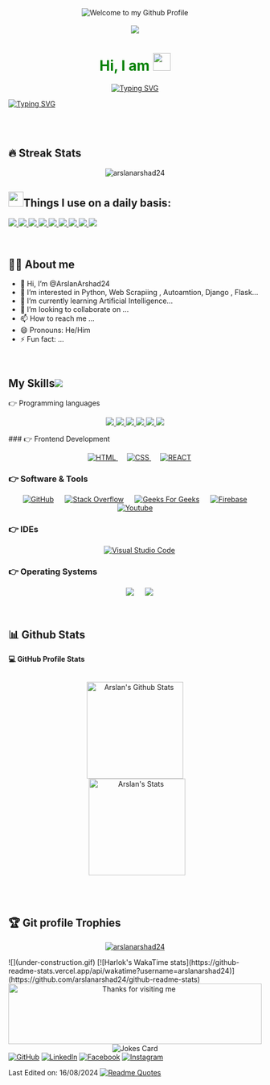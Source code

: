 <!-- HTML -->

<div align="center">
  <img src="https://github.com/BrunnerLivio/brunnerlivio/blob/master/images/welcome.png?raw=true" style="max-width: 100%;" alt="Welcome to my Github Profile" />
  <br />
  <br />
</div>

<div align="center">
<a href="https://github.com/BrunnerLivio/brunnerlivio/issues/62#issuecomment-new"><img src="images/developer.svg"></a> 
</div>

<h1 style='color: green;' align="center" >Hi, I am <img src="https://media.giphy.com/media/hvRJCLFzcasrR4ia7z/giphy.gif" width="35"></h1>
<p align="center">
<a href="https://git.io/typing-svg"><img src="https://readme-typing-svg.demolab.com?font=Caveat&size=30&duration=4000&pause=1000&color=F7E400&background=C4DEFF00&center=true&vCenter=true&width=434&height=51&lines=%F0%9F%8F%84%E2%80%8D%E2%99%82%EF%B8%8F+Artificial+Intelligence+STUDENT;%F0%9F%90%8D+PyThon+Developer;%F0%9F%91%B7+Django+Developer;%F0%9F%8D%AA+Web+Scrapper;%F0%9F%93%88+Data+Analyst;%F0%9F%A4%96+Python+AutomaTion" alt="Typing SVG" /></a>

<a href="https://git.io/typing-svg"><img src="https://readme-typing-svg.demolab.com?font=Playwrite+Polska&size=30&duration=4500&pause=1000&color=27CF57&background=00C6FF00&center=true&vCenter=true&multiline=true&repeat=false&width=1200&height=200&lines=%22Code+is+like+a+puzzle+that+needs+solving.+Each+problem+is+a+unique+;challenge+that+requires+creative+thinking++and++strategic+planning.+;++Enjoy+the+process+of+unraveling+complex+issues+and+transforming+them+;+into+elegant+solutions.+Your+journey+as+a+programmer+is+a+continuous;quest+for+problem-solving+excellence.%22" alt="Typing SVG" /></a>
</p>
<br style='color: green;'>

<br style='color: green;'>

## 🔥 Streak Stats
<p align="center"><img src="https://github-readme-streak-stats.herokuapp.com/?user=arslanarshad24&theme=algolia" alt="arslanarshad24" /></p>

<!-- <p align="center"> 
	<img src="https://komarev.com/ghpvc/?username=arslanarshad24&label=Profile%20views&color=0e75b6&style=plastic" alt="arslanarshad24" /> 
</p> -->

## <img src="https://media.giphy.com/media/iY8CRBdQXODJSCERIr/giphy.gif" width="30px">Things I use on a daily basis:
<p align="left">  
<a href="https://github.com/arslanarshad24/readme-components">
 <img  src="https://readme-components.vercel.app/api?component=logo&fill=black&logo=python&animation=spin&svgfill=15d8fe">  
 </a>
   <a href="https://github.com/arslanarshad24/readme-components">
<img  src="https://readme-components.vercel.app/api?component=logo&fill=black&logo=linkedin&svgfill=2d79c7">
</a>
  <a href="https://github.com/arslanarshad24/readme-components">
<img  src="https://readme-components.vercel.app/api?component=logo&fill=black&logo=jupyter&svgfill=8ed5fa">
 </a>
 <a href="https://github.com/arslanarshad24/readme-components">
 <img  src="https://readme-components.vercel.app/api?component=logo&fill=black&logo=kaggle&svgfill=659b60">
</a>
<a href="https://github.com/arslanarshad24/readme-components">
<img  src="https://readme-components.vercel.app/api?component=logo&fill=black&logo=visualstudio&svgfill=df5c43">  
</a>
<a href="https://github.com/arslanarshad24/readme-components">
<img  src="https://readme-components.vercel.app/api?component=logo&fill=black&logo=youtube&svgfill=cd6799">
</a>
<a href="https://github.com/arslanarshad24/readme-components">
<img  src="https://readme-components.vercel.app/api?component=logo&fill=black&logo=javascript&svgfill=f6df1c">
</a>
<a href="https://github.com/arslanarshad24/readme-components">
<img  src="https://readme-components.vercel.app/api?component=logo&fill=black&logo=CSS3&svgfill=028dd1">
</a>
<a href="https://github.com/arslanarshad24/readme-components">
<img  src="https://readme-components.vercel.app/api?component=logo&fill=black&logo=github">
</a>
</p>

<br style='color: green;'>

## :sassy_man:  About me
- 👋 Hi, I’m @ArslanArshad24
- 👀 I’m interested in Python, Web Scrapiing , Autoamtion, Django , Flask...
- 🌱 I’m currently learning Artificial Intelligence...
- 💞️ I’m looking to collaborate on ...
- 📫 How to reach me ...
- 😄 Pronouns: He/Him
- ⚡ Fun fact: ...


<br style='color: green;'>




## My Skills![](unicorn.gif)

👉 Programming languages

<p align="center">
<a href="https://github.com/arslanarshad24/readme-components">
<img  src="https://readme-components.vercel.app/api?component=linearprogress&skill=HTML&value=80&design=candy&fill=ff69b4">
</a>
<a href="https://github.com/harish-sethuraman/readme-components">
<img  src="https://readme-components.vercel.app/api?component=linearprogress&skill=CSS&value=70&design=candy&fill=ff69b4">
</a>
<a href="https://github.com/harish-sethuraman/readme-components">
<img  src="https://readme-components.vercel.app/api?component=linearprogress&skill=JS&value=60&design=candy&fill=ff69b4">
</a>
<a href="https://github.com/harish-sethuraman/readme-components">
<img  src="https://readme-components.vercel.app/api?component=linearprogress&skill=Python&value=80&design=candy&fill=ff69b4">
</a>
<a href="https://github.com/harish-sethuraman/readme-components">
<img  src="https://readme-components.vercel.app/api?component=linearprogress&skill=Django&value=80&design=candy&fill=ff69b4">
</a>
<a href="https://github.com/harish-sethuraman/readme-components">
<img src="https://readme-components.vercel.app/api?component=linearprogress&skill=GIT&value=70&design=candy&fill=ff69b4">
</a>
</p>
### 👉 Frontend Development
<p align="center"> 
  &emsp; 
  <a href="https://www.w3.org/html/" target="_blank"> 
   <img alt="HTML" src="https://img.shields.io/badge/HTML5%20-%23E34F26.svg?style=plastic&logo=html5&logoColor=white">
  </a>   
  &emsp;
  <a href="https://www.w3schools.com/css/" target="_blank">
    <img alt="CSS" src="https://img.shields.io/badge/CSS%20-%231572B6.svg?style=plastic&logo=css3&logoColor=white">
  </a> 
  &emsp;
  <a href="https://www.w3schools.com/react/" target="_blank">
    <img alt="REACT" src="https://img.shields.io/badge/REACT%20-%231572B6.svg?style=plastic&logo=react&logoColor=white">
  </a> 
</p>

 ### 👉 Software & Tools
 
<p align="center">
  &emsp;
    <a href="#"><img alt="GitHub" src="https://img.shields.io/badge/github-%23181717.svg?style=plastic&logo=github&logoColor=white"></a>
  &emsp;
    <a href="#"><img alt="Stack Overflow" src="https://img.shields.io/badge/-Stack%20Overflow-FE7A16?style=plastic&logo=stack-overflow&logoColor=white"></a>
  &emsp;
    <a href="#"><img alt="Geeks For Geeks" src="https://img.shields.io/badge/geeksforgeeks-%230F9D58.svg?style=plastic&logo=geeksforgeeks&logoColor=white"></a>
  &emsp;
    <a href="#"><img alt="Firebase" src="https://img.shields.io/badge/Firebase-%230F9D58.svg?style=plastic&logo=firebase&logoColor=white"></a>
  &emsp;
    <a href="#"><img alt="Youtube" src="https://img.shields.io/badge/Firebase-%230F9D58.svg?style=plastic&logo=youtube&logoColor=white"></a>
</p>

 ### 👉 IDEs
 
<p align="center">
  &emsp;
    <a href="#"><img alt="Visual Studio Code" src="https://img.shields.io/badge/Visual%20Studio%20Code-0078d7.svg?style=plastic&logo=visual-studio-code&logoColor=white"></a>
</p>

 ### 👉 Operating Systems
 
<p align="center">
  &emsp;
    <a href="#"><img src="https://img.shields.io/badge/Linux-FCC624?style=plastic&logo=linux&logoColor=black"></a>
  &emsp;
    <a href="#"><img src="https://img.shields.io/badge/Windows-0078D6?style=plastic&logo=windows&logoColor=white"></a>  
</p>

<br/>

## 📊 Github Stats

  <summary><b>💻 GitHub Profile Stats</b></summary>
  <br/>
  <p align="center">
    <a href="https://github.com/anuraghazra/github-readme-stats"><img alt="Arslan's Github Stats" src="https://github-readme-stats.vercel.app/api?username=arslanarshad24&show_icons=true&hide=contribs&count_private=true&theme=algolia" height="192px"/></a>
<br/>
  &nbsp;
	  <img src="https://github-readme-stats.vercel.app/api/top-langs?username=arslanarshad24&langs_count=10&show_icons=true&locale=en&layout=compact&theme=algolia" alt="Arslan's Stats" height="192px"/>
  <br/>
	  
  <!-- <b>Note:</b> Top languages is only a metric of the languages my public code consists of and doesn't reflect experience or skill level. -->
  </p>
<!-- 
  <summary><b>⚡ Recent GitHub Activity</b></summary>
  <br/>
   <a href="https://github.com/arslanarshad24"><img alt="Arslan's Activity Graph" src="https://activity-graph.herokuapp.com/graph?username=arslanarshad24&custom_title=arslanarshad24s%20Contribution%20Graph&theme=react-dark" /></a> -->
  <br/>


<br/>

## :trophy: Git profile Trophies

<p align="center"> <a href="https://github.com/ryo-ma/github-profile-trophy"><img src="https://github-profile-trophy.vercel.app/?username=arslanarshad24&layout=compact&theme=algolia" alt="arslanarshad24" /></a> </p>
![](under-construction.gif)
[![Harlok's WakaTime stats](https://github-readme-stats.vercel.app/api/wakatime?username=arslanarshad24)](https://github.com/arslanarshad24/github-readme-stats)

<div align="center">
<img height="120" alt="Thanks for visiting me" width="100%" src="https://raw.githubusercontent.com/BrunnerLivio/brunnerlivio/master/images/marquee.svg" />
<br />
	<img src="https://readme-jokes.vercel.app/api" alt="Jokes Card" />
</div>
<!-- <h1 style='color: green'; align="center" >Thank You for Visting My GitHub <img src="https://media.giphy.com/media/hvRJCLFzcasrR4ia7z/giphy.gif" width="35"></h1>
<!-- <p align="center"> -->
	<a href="https://github.com/arslanarshad24"><img src="https://img.shields.io/badge/github-%23181717.svg?style=plastic&logo=github&logoColor=white" alt="GitHub"/></a> 
	<a href=" "><img src="https://img.shields.io/badge/linkedin-%230A66C2.svg?style=plastic&logo=linkedin&logoColor=white" alt="LinkedIn"/></a> 
	<a href=" "><img src="https://img.shields.io/badge/facebook-%231877F2.svg?style=plastic&logo=facebook&logoColor=white" alt="Facebook"/></a> 
	<a href=""><img src="https://img.shields.io/badge/instagram-%23E4405F.svg?style=plastic&logo=instagram&logoColor=white" alt="Instagram"/></a> 
</p>

<!-- ArslanArshad24/ArslanArshad24 is a ✨ special ✨ repository because its `README.md`  -->
Last Edited on: 16/08/2024
	[![Readme Quotes](https://quotes-github-readme.vercel.app/api?type=horizontal&theme=dark)](https://github.com/piyushsuthar/github-readme-quotes)
